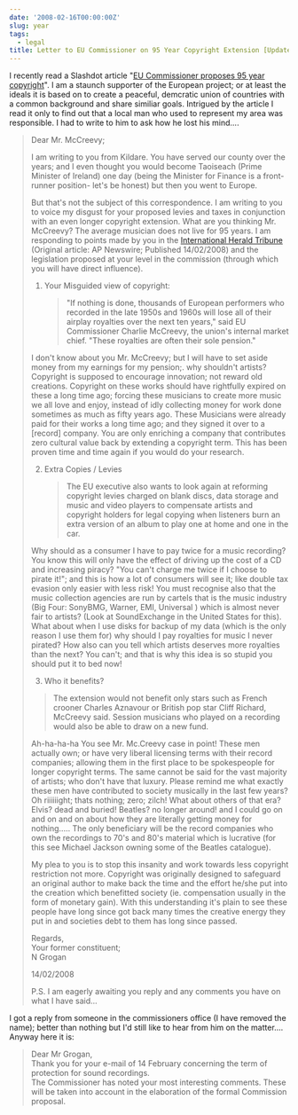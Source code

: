 ```yaml
---
date: '2008-02-16T00:00:00Z'
slug: year
tags:
  - legal
title: Letter to EU Commissioner on 95 Year Copyright Extension [Updated]
---
```


I recently read a Slashdot article
"[EU Commissioner proposes 95 year copyright](http://slashdot.org/article.pl?sid=08/02/14/1626228)".
I am a staunch supporter of the European project; or at least the ideals it is
based on to create a peaceful, demcratic union of countries with a common
background and share similiar goals. Intrigued by the article I read it only to
find out that a local man who used to represent my area was responsible. I had
to write to him to ask how he lost his mind....

> Dear Mr. McCreevy;
>
> I am writing to you from Kildare. You have served our county over the years;
> and I even thought you would become Taoiseach (Prime Minister of Ireland) one
> day (being the Minister for Finance is a front-runner position- let's be
> honest) but then you went to Europe.
>
> But that's not the subject of this correspondence. I am writing to you to
> voice my disgust for your proposed levies and taxes in conjunction with an
> even longer copyright extension. What are you thinking Mr. McCreevy? The
> average musician does not live for 95 years. I am responding to points made by
> you in the
> [International Herald Tribune](http://www.iht.com/articles/ap/2008/02/14/business/EU-FIN-EU-Music-Royalties.php)
> (Original article: AP Newswire; Published 14/02/2008) and the legislation
> proposed at your level in the commission (through which you will have direct
> influence).
>
> 1. Your Misguided view of copyright:
>    > "If nothing is done, thousands of European performers who recorded in the
>    > late 1950s and 1960s will lose all of their airplay royalties over the
>    > next ten years," said EU Commissioner Charlie McCreevy, the union's
>    > internal market chief. "These royalties are often their sole pension."
>
> I don't know about you Mr. McCreevy; but I will have to set aside money from
> my earnings for my pension;. why shouldn't artists? Copyright is supposed to
> encourage innovation; not reward old creations. Copyright on these works
> should have rightfully expired on these a long time ago; forcing these
> musicians to create more music we all love and enjoy, instead of idly
> collecting money for work done sometimes as much as fifty years ago. These
> Musicians were already paid for their works a long time ago; and they signed
> it over to a [record] company. You are only enriching a company that
> contributes zero cultural value back by extending a copyright term. This has
> been proven time and time again if you would do your research.
>
> 2. Extra Copies / Levies
>    > The EU executive also wants to look again at reforming copyright levies
>    > charged on blank discs, data storage and music and video players to
>    > compensate artists and copyright holders for legal copying when listeners
>    > burn an extra version of an album to play one at home and one in the car.
>
> Why should as a consumer I have to pay twice for a music recording? You know
> this will only have the effect of driving up the cost of a CD and increasing
> piracy? "You can't charge me twice if I choose to pirate it!"; and this is how
> a lot of consumers will see it; like double tax evasion only easier with less
> risk! You must recognise also that the music collection agencies are run by
> cartels that is the music industry (Big Four: SonyBMG, Warner, EMI, Universal
> ) which is almost never fair to artists? (Look at SoundExchange in the United
> States for this). What about when I use disks for backup of my data (which is
> the only reason I use them for) why should I pay royalties for music I never
> pirated? How also can you tell which artists deserves more royalties than the
> next? You can't; and that is why this idea is so stupid you should put it to
> bed now!
>
> 3. Who it benefits?
>
> > The extension would not benefit only stars such as French crooner Charles
> > Aznavour or British pop star Cliff Richard, McCreevy said. Session musicians
> > who played on a recording would also be able to draw on a new fund.
>
> Ah-ha-ha-ha You see Mr. Mc.Creevy case in point! These men actually own; or
> have very liberal licensing terms with their record companies; allowing them
> in the first place to be spokespeople for longer copyright terms. The same
> cannot be said for the vast majority of artists; who don't have that luxury.
> Please remind me what exactly these men have contributed to society musically
> in the last few years? Oh riiiiiight; thats nothing; zero; zilch! What about
> others of that era? Elvis? dead and buried! Beatles? no longer around! and I
> could go on and on and on about how they are literally getting money for
> nothing..... The only beneficiary will be the record companies who own the
> recordings to 70's and 80's material which is lucrative (for this see Michael
> Jackson owning some of the Beatles catalogue).
>
> My plea to you is to stop this insanity and work towards less copyright
> restriction not more. Copyright was originally designed to safeguard an
> original author to make back the time and the effort he/she put into the
> creation which benefitted society (ie. compensation usually in the form of
> monetary gain). With this understanding it's plain to see these people have
> long since got back many times the creative energy they put in and societies
> debt to them has long since passed.
>
> Regards,  
> Your former constituent;  
> N Grogan
>
> 14/02/2008
>
> P.S. I am eagerly awaiting you reply and any comments you have on what I have
> said...

I got a reply from someone in the commissioners office (I have removed the
name); better than nothing but I'd still like to hear from him on the matter....
Anyway here it is:

> Dear Mr Grogan,  
> Thank you for your e-mail of 14 February concerning the term of protection for
> sound recordings.  
> The Commissioner has noted your most interesting comments. These will be taken
> into account in the elaboration of the formal Commission proposal.
